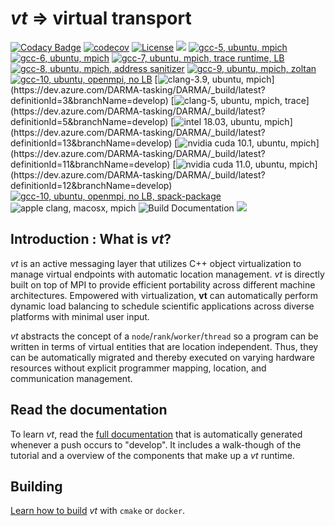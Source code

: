 # *vt* => virtual transport

[![Codacy Badge](https://api.codacy.com/project/badge/Grade/e21fba68df8947ecb9a9c51b5e159e56)](https://www.codacy.com/gh/DARMA-tasking/vt?utm_source=github.com&amp;utm_medium=referral&amp;utm_content=DARMA-tasking/vt&amp;utm_campaign=Badge_Grade)
[![codecov](https://codecov.io/gh/DARMA-tasking/vt/branch/develop/graph/badge.svg)](https://codecov.io/gh/DARMA-tasking/vt)
[![License](https://img.shields.io/badge/License-BSD%203--Clause-orange.svg)](https://opensource.org/licenses/BSD-3-Clause)
![](https://github.com/DARMA-tasking/vt/workflows/Docker%20Image%20CI/badge.svg)
[![gcc-5, ubuntu, mpich](https://dev.azure.com/DARMA-tasking/DARMA/_apis/build/status/PR%20tests%20(gcc-5%2C%20ubuntu%2C%20mpich)?branchName=develop&Label=(gcc-5%2C%20ubuntu%2C%20mpich))](https://dev.azure.com/DARMA-tasking/DARMA/_build/latest?definitionId=2&branchName=develop)
[![gcc-6, ubuntu, mpich](https://dev.azure.com/DARMA-tasking/DARMA/_apis/build/status/PR%20tests%20(gcc-6%2C%20ubuntu%2C%20mpich)?branchName=develop&Label=(gcc-6%2C%20ubuntu%2C%20mpich))](https://dev.azure.com/DARMA-tasking/DARMA/_build/latest?definitionId=7&branchName=develop)
[![gcc-7, ubuntu, mpich, trace runtime, LB](https://dev.azure.com/DARMA-tasking/DARMA/_apis/build/status/PR%20tests%20(gcc-7%2C%20ubuntu%2C%20mpich%2C%20trace%20runtime%2C%20LB)?branchName=develop&Label=(gcc-7%2C%20ubuntu%2C%20mpich%2C%20trace%20runtime%2C%20LB))](https://dev.azure.com/DARMA-tasking/DARMA/_build/latest?definitionId=8&branchName=develop)
[![gcc-8, ubuntu, mpich, address sanitizer](https://dev.azure.com/DARMA-tasking/DARMA/_apis/build/status/PR%20tests%20(gcc-8%2C%20ubuntu%2C%20mpich%2C%20address%20sanitizer)?branchName=develop&Label=(gcc-8%2C%20ubuntu%2C%20mpich%2C%20address%20sanitizer))](https://dev.azure.com/DARMA-tasking/DARMA/_build/latest?definitionId=9&branchName=develop)
[![gcc-9, ubuntu, mpich, zoltan](https://dev.azure.com/DARMA-tasking/DARMA/_apis/build/status/PR%20tests%20(gcc-9%2C%20ubuntu%2C%20mpich%2C%20zoltan)?branchName=develop&Label=(gcc-9%2C%20ubuntu%2C%20mpich%2C%20zoltan))](https://dev.azure.com/DARMA-tasking/DARMA/_build/latest?definitionId=10&branchName=develop)
[![gcc-10, ubuntu, openmpi, no LB](https://dev.azure.com/DARMA-tasking/DARMA/_apis/build/status/PR%20tests%20(gcc-10%2C%20ubuntu%2C%20openmpi%2C%20no%20LB)?branchName=develop&Label=(gcc-10%2C%20ubuntu%2C%20openmpi%2C%20no%20LB))](https://dev.azure.com/DARMA-tasking/DARMA/_build/latest?definitionId=4&branchName=develop)
[![clang-3.9, ubuntu, mpich](https://dev.azure.com/DARMA-tasking/DARMA/_apis/build/status/PR%20tests%20(clang-3.9%2C%20ubuntu%2C%20mpich)?branchName=develop&Label=(clang-3.9%2C%20ubuntu%2C%20mpich))](https://dev.azure.com/DARMA-tasking/DARMA/_build/latest?definitionId=3&branchName=develop)
[![clang-5, ubuntu, mpich, trace](https://dev.azure.com/DARMA-tasking/DARMA/_apis/build/status/PR%20tests%20(clang-5.0%2C%20ubuntu%2C%20mpich)?branchName=develop&Label=(clang-5.0%2C%20ubuntu%2C%20mpich))](https://dev.azure.com/DARMA-tasking/DARMA/_build/latest?definitionId=5&branchName=develop)
[![intel 18.03, ubuntu, mpich](https://dev.azure.com/DARMA-tasking/DARMA/_apis/build/status/PR%20tests%20(intel%2018.03%2C%20ubuntu%2C%20mpich)?branchName=develop&Label=(intel-18.03%2C%20ubuntu%2C%20mpich))](https://dev.azure.com/DARMA-tasking/DARMA/_build/latest?definitionId=13&branchName=develop)
[![nvidia cuda 10.1, ubuntu, mpich](https://dev.azure.com/DARMA-tasking/DARMA/_apis/build/status/PR%20tests%20(nvidia%20cuda%2010.1%2C%20ubuntu%2C%20mpich)?branchName=develop&Label=(nvidia%20cuda%2010.1%2C%20ubuntu%2C%20mpich))](https://dev.azure.com/DARMA-tasking/DARMA/_build/latest?definitionId=11&branchName=develop)
[![nvidia cuda 11.0, ubuntu, mpich](https://dev.azure.com/DARMA-tasking/DARMA/_apis/build/status/PR%20tests%20(nvidia%20cuda%2011.0%2C%20ubuntu%2C%20mpich)?branchName=develop&Label=(nvidia%20cuda%2011.0%2C%20ubuntu%2C%20mpich))](https://dev.azure.com/DARMA-tasking/DARMA/_build/latest?definitionId=12&branchName=develop)
[![gcc-10, ubuntu, openmpi, no LB, spack-package](https://dev.azure.com/DARMA-tasking/DARMA/_apis/build/status/PR%20tests%20spack-package%20(gcc-10%2C%20ubuntu%2C%20openmpi%2C%20no%20LB%2C%20spack-package)?branchName=develop&Label=(gcc-10%2C%20ubuntu%2C%20openmpi%2C%20no%20LB%2C%20spack-package))](https://dev.azure.com/DARMA-tasking/DARMA/_build/latest?definitionId=20&branchName=develop)
![apple clang, macosx, mpich](https://github.com/DARMA-tasking/vt/workflows/PR%20tests%20(clang-8,%20macosx,%20mpich)/badge.svg?branch=develop)
![Build Documentation](https://github.com/DARMA-tasking/vt/workflows/Build%20Documentation/badge.svg?branch=develop)
[![](https://github.com/DARMA-tasking/vt/wiki/build_time_badge.svg)](https://github.com/DARMA-tasking/vt/wiki/build_times.png)

## Introduction : What is *vt*?

*vt* is an active messaging layer that utilizes C++ object virtualization to
manage virtual endpoints with automatic location management. *vt* is directly
built on top of MPI to provide efficient portability across different machine
architectures. Empowered with virtualization, **vt** can automatically perform
dynamic load balancing to schedule scientific applications across diverse
platforms with minimal user input.

*vt* abstracts the concept of a `node`/`rank`/`worker`/`thread` so a program can
be written in terms of virtual entities that are location independent. Thus,
they can be automatically migrated and thereby executed on varying hardware
resources without explicit programmer mapping, location, and communication
management.

## Read the documentation

To learn *vt*, read the [full
documentation](https://darma-tasking.github.io/docs/html/index.html) that is
automatically generated whenever a push occurs to "develop". It includes a
walk-though of the tutorial and a overview of the components that make up a *vt*
runtime.

## Building

[Learn how to build](https://darma-tasking.github.io/docs/html/vt-build.html)
*vt* with `cmake` or `docker`.
